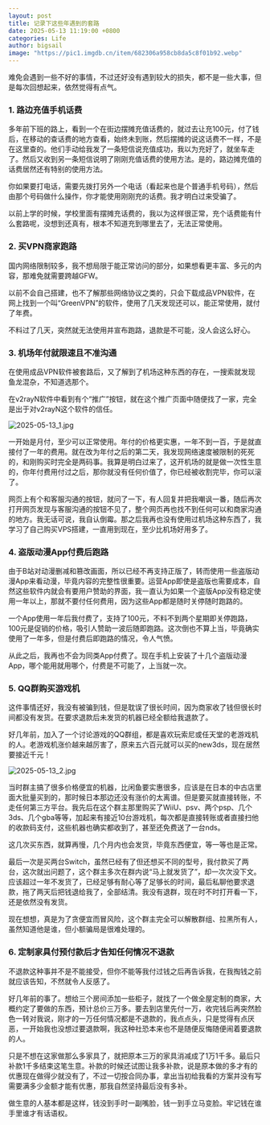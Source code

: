 ```yaml
---
layout: post
title: 记录下这些年遇到的套路
date: 2025-05-13 11:19:00 +0800
categories: Life
author: bigsail
image: "https://pic1.imgdb.cn/item/682306a958cb8da5c8f01b92.webp"
---
```

难免会遇到一些不好的事情，不过还好没有遇到较大的损失，都不是一些大事，但是每次回想起来，依然觉得有点气。

### 1. 路边充值手机话费

多年前下班的路上，看到一个在街边摆摊充值话费的，就过去让充100元，付了钱后，在移动的查话费的地方查看，始终未到账，然后摆摊的说这话费不一样，不是在这里查的。他们手动给我发了一条短信说充值成功，我以为充好了，就坐车走了。然后又收到另一条短信说明了刚刚充值话费的使用方法。是的，路边摊充值的话费居然还有特别的使用方法。

你如果要打电话，需要先拨打另外一个电话（看起来也是个普通手机号码），然后由那个号码做什么操作，你才能使用刚刚充的话费。我才明白过来受骗了。

以前上学的时候，学校里面有摆摊充话费的，我以为这样很正常，充个话费能有什么套路呢，没想到还真有，根本不知道充到哪里去了，无法正常使用。

### 2. 买VPN商家跑路

国内网络限制较多，我不想局限于能正常访问的部分，如果想看更丰富、多元的内容，那难免就需要跨越GFW。

以前不会自己搭建，也不了解那些网络协议之类的，只会下载成品VPN软件，在网上找到一个叫“GreenVPN”的软件，使用了几天发现还可以，能正常使用，就付了年费。

不料过了几天，突然就无法使用并宣布跑路，退款是不可能，没人会这么好心。

### 3. 机场年付就限速且不准沟通

在使用成品VPN软件被套路后，又了解到了机场这种东西的存在，一搜索就发现鱼龙混杂，不知道选那个。

在v2rayN软件中看到有个“推广”按钮，就在这个推广页面中随便找了一家，完全是出于对v2rayN这个软件的信任。

![2025-05-13_1.jpg](https://img.ksmoe.eu.org/v2/PwN9PHr.jpeg)

一开始是月付，至少可以正常使用。年付的价格更实惠，一年不到一百，于是就直接付了一年的费用。就在改为年付之后的第二天，我发现网络速度被限制的死死的，和刚购买时完全是两码事。我算是明白过来了，这开机场的就是做一次性生意的，你年付费用付过之后，那你就没有任何价值了，你已经被收割完毕，你可以滚了。

网页上有个和客服沟通的按钮，就问了一下，有人回复并把我嘲讽一番，随后再次打开网页发现与客服沟通的按钮不见了，整个网页再也找不到任何可以和商家沟通的地方。我无话可说，我自认倒霉。那之后我再也没有使用过机场这种东西了，我学习了自己购买VPS搭建，一直用到现在，至少比机场好用多了。

### 4. 盗版动漫App付费后跑路

由于B站对动漫删减和篡改画面，所以已经不再支持正版了，转而使用一些盗版动漫App来看动漫，毕竟内容的完整性很重要。运营App即使是盗版也需要成本，自然这些软件内就会有要用户赞助的界面，我一直认为如果一个盗版App没有稳定使用一年以上，那就不要付任何费用，因为这些App都是随时关停随时跑路的。

一个App使用一年后我付费了，支持了100元，不料不到两个星期即关停跑路，100元是促销的价格，吸引人赞助一波后随即跑路。这次倒也不算上当，毕竟确实使用了一年多，但是付费后即跑路的情况，令人气愤。

从此之后，我再也不会为同类App付费了。现在手机上安装了十几个盗版动漫App，哪个能用就用哪个，付费是不可能了，上当就一次。

### 5. QQ群购买游戏机

这件事情还好，我没有被骗到钱，但是耽误了很长时间，因为商家收了钱但很长时间都没有发货。在要求退款后未发货的机器已经全额给我退款了。

好几年前，加入了一个讨论游戏的QQ群组，都是喜欢玩索尼或任天堂的老游戏机的人。老游戏机涨价越来越厉害了，原来五六百元就可以买的new3ds，现在居然要接近千元！

![2025-05-13_2.jpg](https://img.ksmoe.eu.org/v2/rQh3m1y.jpeg)

当时群主搞了很多价格便宜的机器，比闲鱼要实惠很多，应该是在日本的中古店里面大批量买到的，那时候日本那边还没有涨价的太离谱。但是要买就直接转账，不走任何第三方平台。我先后在这个群主那里购买了WiiU、psv、两个psp、几个3ds、几个gba等等，加起来有接近10台游戏机，每次都是直接转账或者直接扫他的收款码支付，这些机器也确实都收到了，甚至还免费送了一台nds。

这几次买东西，就算再慢，几个月内也会发货，毕竟东西便宜，等一等也是正常。

最后一次是买两台Switch，虽然已经有了但还想买不同的型号，我付款买了两台，这次就出问题了，这个群主多次在群内说“马上就发货了”，却一次次没下文。应该超过一年不发货了，已经足够有耐心等了足够长的时间，最后私聊他要求退款，拖了两天后把钱退给我了，全部结清。我没有退群，现在时不时打开看一下，还是依然没有发货。

现在想想，真是为了贪便宜而冒风险，这个群主完全可以解散群组、拉黑所有人，虽然知道他是谁，但小额骗局是很难处理的。

### 6. 定制家具付预付款后才告知任何情况不退款

不退款这种事并不是不能接受，但你不能等我付过钱之后再告诉我，在我掏钱之前就应该告知，不然就令人反感了。

好几年前的事了。想给三个房间添加一些柜子，就找了一个做全屋定制的商家，大概约定了要做的东西，预计总价三万多。要去到店里先付一万，收完钱后再突然脸色一转对我说，刚才的一万任何情况都是不退款的，我点点头，只是觉得有点厌恶，一开始我也没想过要退款啊，我这种社恐本来也不是随便反悔随便闹着要退款的人。

只是不想在这家做那么多家具了，就把原本三万的家具消减成了1万1千多。最后只补款1千多结束这笔生意。补款的时候还试图让我多补款，说是原本做的多才有的优惠现在做得少就没有了，不过一切按合同办事，拿出当初给我看的方案并没有写需要满多少金额才能有优惠，那我自然坚持最后没有多补。

做生意的人基本都是这样，钱没到手时一副嘴脸，钱一到手立马变脸。牢记钱在谁手里谁才有话语权。

